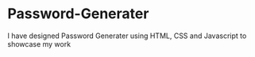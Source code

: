 # Password-Generater
I have designed Password Generater using HTML, CSS and Javascript to showcase my work
